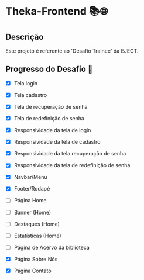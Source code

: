 # Theka-Frontend 📚🌐

## Descrição 

Este projeto é referente ao 'Desafio Trainee' da EJECT.

## Progresso do Desafio 🔨

- [x] Tela login
- [x] Tela cadastro
- [x] Tela de recuperação de senha
- [x] Tela de redefinição de senha
- [x] Responsividade da tela de login
- [x] Responsividade da tela de cadastro
- [x] Responsividade da tela recuperação de senha
- [x] Responsividade da tela de redefinição de senha
- [x] Navbar/Menu
- [x] Footer/Rodapé
- [ ] Página Home
- [ ] Banner (Home)
- [ ] Destaques (Home)
- [ ] Estatísticas (Home)
- [ ] Página de Acervo da biblioteca
- [x] Página Sobre Nós
- [x] Página Contato 

